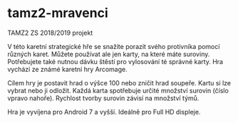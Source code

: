 # tamz2-mravenci
TAMZ2 ZS 2018/2019 projekt

V této karetní strategické hře se snažíte porazit svého protivníka pomocí různých karet. Můžete používat ale jen karty, 
na které máte suroviny. Potřebujete také nutnou dávku štěstí pro vylosování té správné karty. Hra vychází ze známé karetní hry Arcomage.

Cílem hry je postavit hrad o výšce 100 nebo zničit hrad soupeře. Kartu si lze vybrat nebo ji odložit. 
Každá karta spotřebuje určité množství surovin (číslo vpravo nahoře). Rychlost tvorby surovin závisí na množství týmů.

Hra je vyvíjena pro Android 7 a vyšší. Ideálně pro Full HD displeje.
